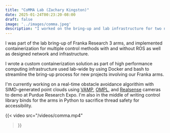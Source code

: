 ```yaml
---
title: "CoMMA Lab (Zachary Kingston)"
date: 2025-01-24T00:23:20-08:00
draft: false
image: '../images/comma.jpeg'
description: "I worked on the bring-up and lab infrastructure for two new Franka Research 3 7-DOF robotic arms, and am currently developing a real-time obstacle avoidance demo. More..."
---
```

I was part of the lab bring-up of Franka Research 3 arms, and implemented containerization for multiple control methods with and without ROS as well as designed network and infrastructure.

I wrote a custom containerization solution as part of high performance computing infrastructure used lab-wide by using Docker and bash to streamline the bring-up process for new projects involving our Franka arms.

I'm currently working on a real-time obstacle avoidance algorithim with SIMD-generated point clouds using [VAMP](https://github.com/KavrakiLab/vamp), [OMPL](https://github.com/ompl/ompl), and [Realsense](https://github.com/IntelRealSense/librealsense/) cameras to demo at Purdue Research Expo. I'm also in the middle of writing control library binds for the arms in Python to sacrifice thread safety for accessibility.

{{< video
  src="/videos/comma.mp4"
>}}
